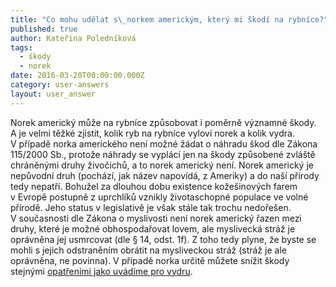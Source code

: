 ```yaml
---
title: "Co mohu udělat s\_norkem americkým, který mi škodí na rybníce?"
published: true
author: Kateřina Poledníková
tags:
  - škody
  - norek
date: 2016-03-20T00:00:00.000Z
category: user-answers
layout: user_answer
---
```

Norek americký může na rybníce způsobovat i poměrně významné škody. A je
velmi těžké zjistit, kolik ryb na rybníce vyloví norek a kolik
vydra. V případě norka amerického není možné žádat o náhradu škod dle
Zákona 115/2000 Sb., protože náhrady se vyplácí jen na škody způsobené
zvláště chráněnými druhy živočichů, a to norek americký není. Norek
americký je nepůvodní druh (pochází, jak název napovídá, z Ameriky) a do
naší přírody tedy nepatří. Bohužel za dlouhou dobu existence
kožešinových farem v Evropě postupně z uprchlíků vznikly životaschopné
populace ve volné přírodě. Jeho status v legislativě je však stále tak
trochu nedořešen. V současnosti dle Zákona o myslivosti není norek
americký řazen mezi druhy, které je možné obhospodařovat lovem, ale
myslivecká stráž je oprávněna jej usmrcovat (dle § 14, odst. 1f). Z toho
tedy plyne, že byste se mohli s jejich odstraněním obrátit na
mysliveckou stráž (stráž je ale oprávněna, ne povinna). V případě norka
určitě můžete snížit škody stejnými [opatřeními jako uvádíme pro
vydru](/vydra/vydra-a-skody/opatreni-ke-snizovani-skod).
